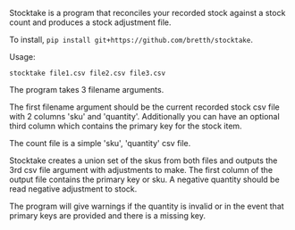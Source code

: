 Stocktake is a program that reconciles your recorded stock against a stock count and produces a stock adjustment file.

To install, `pip install git+https://github.com/bretth/stocktake`.

Usage:

`stocktake file1.csv file2.csv file3.csv`

The program takes 3 filename arguments. 

The first filename argument should be the current recorded stock csv file with 2 columns 'sku' and 'quantity'. Additionally you can have an optional third column which contains the primary key for the stock item.

The count file is a simple 'sku', 'quantity' csv file.

Stocktake creates a union set of the skus from both files and outputs the 3rd  csv file argument with adjustments to make. The first column of the output file contains the primary key or sku. A negative quantity should be read negative adjustment to stock. 

The program will give warnings if the quantity is invalid or in the event that primary keys are provided and there is a missing key.
